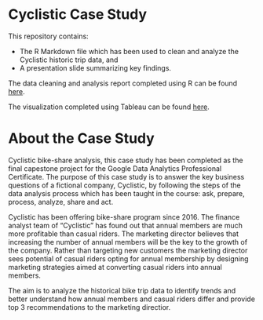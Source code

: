 # Cyclistic Case Study

This repository contains:
* The R Markdown file which has been used to clean and analyze the Cyclistic historic trip data, and
* A presentation slide summarizing key findings.

The data cleaning and analysis report completed using R can be found [here](https://rpubs.com/Biswa/Cyclistic-Case-Study).

The visualization completed using Tableau can be found [here](https://public.tableau.com/app/profile/biswabal.gurung/viz/CyclisticCaseStudy_16581403921920/CyclisticCaseStudy).

# About the Case Study

Cyclistic bike-share analysis, this case study has been completed as the final capestone project for the Google Data Analytics Professional Certificate. The purpose of this case study is to answer the key business questions of a fictional company, Cyclistic, by following the steps of the data analysis process which has been taught in the course: ask, prepare, process, analyze, share and act.

Cyclistic has been offering bike-share program since 2016. The finance analyst team of “Cyclistic” has found out that annual members are much more profitable than casual riders. The marketing director believes that increasing the number of annual members will be the key to the growth of the company. Rather than targeting new customers the marketing director sees potential of casual riders opting for annual membership by designing marketing strategies aimed at converting casual riders into annual members.

The aim is to analyze the historical bike trip data to identify trends and better understand how annual members and casual riders differ and provide top 3 recommendations to the marketing directior.
